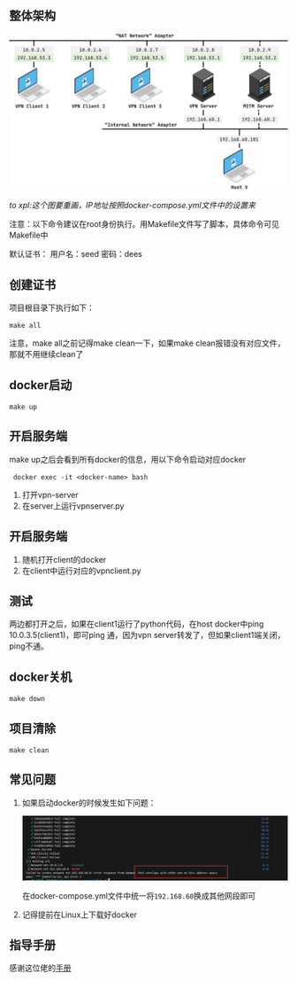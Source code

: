 ## 整体架构
![alt text](readme_img/image-1.png)

*to xpl:这个图要重画，IP地址按照docker-compose.yml文件中的设置来*

注意：以下命令建议在root身份执行。用Makefile文件写了脚本，具体命令可见Makefile中

默认证书：
用户名：seed
密码：dees

## 创建证书
项目根目录下执行如下：
```
make all
```

注意，make all之前记得make clean一下，如果make clean报错没有对应文件，那就不用继续clean了


## docker启动
```
make up
```

## 开启服务端
make up之后会看到所有docker的信息，用以下命令启动对应docker

```
 docker exec -it <docker-name> bash
```

1. 打开vpn-server
2. 在server上运行vpnserver.py

## 开启服务端

1. 随机打开client的docker
2. 在client中运行对应的vpnclient.py

## 测试
两边都打开之后，如果在client1运行了python代码，在host docker中ping 10.0.3.5(client1)，即可ping 通，因为vpn server转发了，但如果client1端关闭，ping不通。

## docker关机
```
make down
```

## 项目清除
```
make clean
```


## 常见问题
1. 如果启动docker的时候发生如下问题：

    ![alt text](readme_img/image.png)

    在docker-compose.yml文件中统一将`192.168.60`换成其他网段即可

2. 记得提前在Linux上下载好docker

## 指导手册

感谢这位佬的[手册](https://blog.csdn.net/qq_39678161/article/details/126627332)